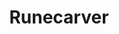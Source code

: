 ---
title: Runecarver
slug: runecarver
image: dwarf_runecarver.jpg
sector: 14
image2: runecarver.png
---